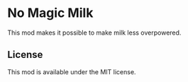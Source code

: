 # No Magic Milk

This mod makes it possible to make milk less overpowered.

## License

This mod is available under the MIT license. 